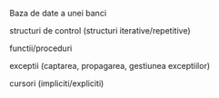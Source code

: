 Baza de date a unei banci

structuri de control (structuri iterative/repetitive)

functii/proceduri

exceptii (captarea, propagarea, gestiunea exceptiilor)

cursori (impliciti/expliciti)
